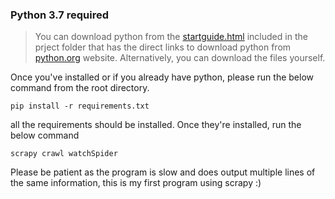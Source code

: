 ### Python 3.7 required

> You can download python from the [startguide.html](https://github.com/Abdinasirsprograms/Tv-show-link-scraper/blob/master/startguide.html) included in the prject folder that has the direct links to download python from [python.org](https://www.python.org/downloads/) website. Alternatively, you can download the files yourself.

Once you've installed or if you already have python, please run the below command from the root directory.

```pip install -r requirements.txt```

all the requirements should be installed. Once they're installed, run the below command

```scrapy crawl watchSpider```

Please be patient as the program is slow and does output multiple lines of the same information, this is my first program using scrapy :)
